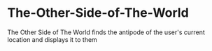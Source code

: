 # The-Other-Side-of-The-World
The Other Side of The World finds the antipode of the user's current location and displays it to them
